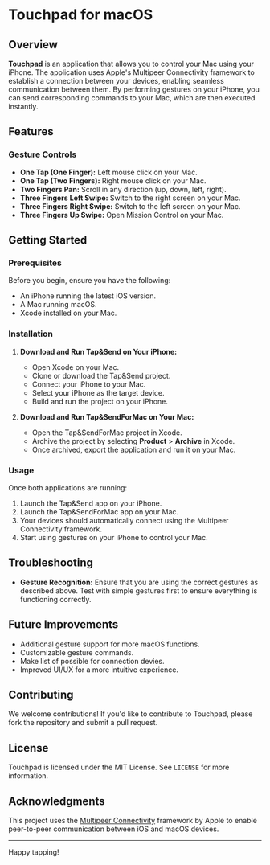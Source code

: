 # Touchpad for macOS

## Overview

**Touchpad** is an application that allows you to control your Mac using your iPhone. The application uses Apple's Multipeer Connectivity framework to establish a connection between your devices, enabling seamless communication between them. By performing gestures on your iPhone, you can send corresponding commands to your Mac, which are then executed instantly.

## Features

### Gesture Controls
- **One Tap (One Finger):** Left mouse click on your Mac.
- **One Tap (Two Fingers):** Right mouse click on your Mac.
- **Two Fingers Pan:** Scroll in any direction (up, down, left, right).
- **Three Fingers Left Swipe:** Switch to the right screen on your Mac.
- **Three Fingers Right Swipe:** Switch to the left screen on your Mac.
- **Three Fingers Up Swipe:** Open Mission Control on your Mac.

## Getting Started

### Prerequisites

Before you begin, ensure you have the following:
- An iPhone running the latest iOS version.
- A Mac running macOS.
- Xcode installed on your Mac.

### Installation

1. **Download and Run Tap&Send on Your iPhone:**
   - Open Xcode on your Mac.
   - Clone or download the Tap&Send project.
   - Connect your iPhone to your Mac.
   - Select your iPhone as the target device.
   - Build and run the project on your iPhone.

2. **Download and Run Tap&SendForMac on Your Mac:**
   - Open the Tap&SendForMac project in Xcode.
   - Archive the project by selecting **Product** > **Archive** in Xcode.
   - Once archived, export the application and run it on your Mac.

### Usage

Once both applications are running:
1. Launch the Tap&Send app on your iPhone.
2. Launch the Tap&SendForMac app on your Mac.
3. Your devices should automatically connect using the Multipeer Connectivity framework.
4. Start using gestures on your iPhone to control your Mac.

## Troubleshooting

- **Gesture Recognition:** Ensure that you are using the correct gestures as described above. Test with simple gestures first to ensure everything is functioning correctly.

## Future Improvements

- Additional gesture support for more macOS functions.
- Customizable gesture commands.
- Make list of possible for connection devies.
- Improved UI/UX for a more intuitive experience.

## Contributing

We welcome contributions! If you'd like to contribute to Touchpad, please fork the repository and submit a pull request.

## License

Touchpad is licensed under the MIT License. See `LICENSE` for more information.

## Acknowledgments

This project uses the [Multipeer Connectivity](https://developer.apple.com/documentation/multipeerconnectivity) framework by Apple to enable peer-to-peer communication between iOS and macOS devices.

---

Happy tapping!